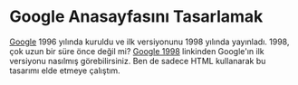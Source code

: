 # Google Anasayfasını Tasarlamak
[Google](www.google.com) 1996 yılında kuruldu ve ilk versiyonunu 1998 yılında yayınladı. 1998, çok uzun bir süre önce değil mi?
[Google 1998](https://web.archive.org/web/19981202230410if_/http://www.google.com/) linkinden Google'ın ilk versiyonu nasılmış görebilirsiniz.
Ben de sadece HTML kullanarak bu tasarımı elde etmeye çalıştım. 
